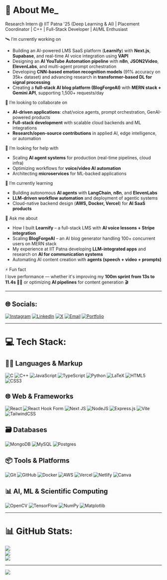 # 💫 About Me_

Research Intern @ IIT Patna '25 (Deep Learning & AI) | Placement Coordinator | C++ | Full-Stack Developer | AI/ML Enthusiast  

🛰 I’m currently working on  
- Building an AI-powered LMS SaaS platform (**Learnify**) with **Next.js**, **Supabase**, and real-time AI voice integration using **VAPI**  
- Designing an **AI YouTube Automation pipeline** with **n8n**, **JSON2Video**, **ElevenLabs**, and multi-agent prompt orchestration  
- Developing **CNN-based emotion recognition models** (91% accuracy on 35k+ dataset) and advancing research in **transformer-based DL for signal processing**  
- Creating a **full-stack AI blog platform (BlogForgeAI)** with **MERN stack + Gemini API**, supporting 1,500+ requests/day  

🤝 I’m looking to collaborate on  
- **AI-driven applications**: chat/voice agents, prompt orchestration, GenAI-powered products  
- **Full-stack development** with scalable cloud backends and ML integrations  
- **Research/open-source contributions** in applied AI, edge intelligence, or automation  

🤲 I’m looking for help with  
- Scaling **AI agent systems** for production (real-time pipelines, cloud infra)  
- Optimizing workflows for **voice/video AI automation**  
- Architecting **microservices** for ML-backed applications  

🌱 I’m currently learning  
- Building autonomous **AI agents** with **LangChain**, **n8n**, and **ElevenLabs**  
- **LLM-driven workflow automation** and deployment of agentic systems  
- Cloud-native backend design (**AWS, Docker, Vercel**) for **AI SaaS products**  

💬 Ask me about  
- How I built **Learnify** – a full-stack LMS with **AI voice lessons + Stripe integration**  
- Scaling **BlogForgeAI** – an AI blog generator handling 100+ concurrent users on MERN stack  
- My experience at IIT Patna developing **LLM-integrated apps** and research on **AI for communication systems**  
- Automating AI content creation with **agents (speech + video + prompts)**  

⚡ Fun fact  
I love performance — whether it's improving my **100m sprint from 13s to 11.4s 🏃‍♂️** or optimizing **AI pipelines** for content generation 🎬  

---

## 🌐 Socials:

[![Instagram](https://img.shields.io/badge/Instagram-%23E4405F.svg?logo=Instagram&logoColor=white)](https://www.instagram.com/_jyotiraditya_1602/) 
[![LinkedIn](https://img.shields.io/badge/LinkedIn-%230077B5.svg?logo=linkedin&logoColor=white)](https://linkedin.com/in/jyotiraditya-tiwary-16jt) 
[![X](https://img.shields.io/badge/X-black.svg?logo=X&logoColor=white)](https://x.com/Jyotir_1602) 
[![Email](https://img.shields.io/badge/Email-D14836?logo=gmail&logoColor=white)](mailto:tiwaryjyotiraditya365@gmail.com) 
[![Portfolio](https://img.shields.io/badge/Portfolio-Visit-blueviolet?style=flat&logo=vercel&logoColor=white)](https://portfolio-seven-flax-38.vercel.app/)


---

# 💻 Tech Stack:

## 👨‍💻 Languages & Markup
![C](https://img.shields.io/badge/c-%2300599C.svg?style=for-the-badge&logo=c&logoColor=white)
![C++](https://img.shields.io/badge/c++-%2300599C.svg?style=for-the-badge&logo=c%2B%2B&logoColor=white)
![JavaScript](https://img.shields.io/badge/javascript-%23323330.svg?style=for-the-badge&logo=javascript&logoColor=%23F7DF1E)
![TypeScript](https://img.shields.io/badge/typescript-%23007ACC.svg?style=for-the-badge&logo=typescript&logoColor=white)
![Python](https://img.shields.io/badge/python-3670A0?style=for-the-badge&logo=python&logoColor=ffdd54)
![LaTeX](https://img.shields.io/badge/latex-%23008080.svg?style=for-the-badge&logo=latex&logoColor=white)
![HTML5](https://img.shields.io/badge/html5-%23E34F26.svg?style=for-the-badge&logo=html5&logoColor=white)
![CSS3](https://img.shields.io/badge/css3-%231572B6.svg?style=for-the-badge&logo=css3&logoColor=white)

## 🌐 Web & Frameworks
![React](https://img.shields.io/badge/react-%2320232a.svg?style=for-the-badge&logo=react&logoColor=%2361DAFB)
![React Hook Form](https://img.shields.io/badge/React%20Hook%20Form-%23EC5990.svg?style=for-the-badge&logo=reacthookform&logoColor=white)
![Next JS](https://img.shields.io/badge/Next-black?style=for-the-badge&logo=next.js&logoColor=white)
![NodeJS](https://img.shields.io/badge/node.js-6DA55F?style=for-the-badge&logo=node.js&logoColor=white)
![Express.js](https://img.shields.io/badge/express.js-%23404d59.svg?style=for-the-badge&logo=express&logoColor=%2361DAFB)
![Vite](https://img.shields.io/badge/vite-%23646CFF.svg?style=for-the-badge&logo=vite&logoColor=white)
![TailwindCSS](https://img.shields.io/badge/tailwindcss-%2338B2AC.svg?style=for-the-badge&logo=tailwind-css&logoColor=white)

## 🗃️ Databases
![MongoDB](https://img.shields.io/badge/MongoDB-%234ea94b.svg?style=for-the-badge&logo=mongodb&logoColor=white)
![MySQL](https://img.shields.io/badge/mysql-4479A1.svg?style=for-the-badge&logo=mysql&logoColor=white)
![Postgres](https://img.shields.io/badge/postgres-%23316192.svg?style=for-the-badge&logo=postgresql&logoColor=white)

## 📦 Tools & Platforms
![Git](https://img.shields.io/badge/git-%23F05033.svg?style=for-the-badge&logo=git&logoColor=white)
![GitHub](https://img.shields.io/badge/github-%23121011.svg?style=for-the-badge&logo=github&logoColor=white)
![Docker](https://img.shields.io/badge/docker-%230db7ed.svg?style=for-the-badge&logo=docker&logoColor=white)
![AWS](https://img.shields.io/badge/AWS-%23FF9900.svg?style=for-the-badge&logo=amazon-aws&logoColor=white)
![Vercel](https://img.shields.io/badge/vercel-%23000000.svg?style=for-the-badge&logo=vercel&logoColor=white)
![Netlify](https://img.shields.io/badge/netlify-%23000000.svg?style=for-the-badge&logo=netlify&logoColor=#00C7B7)
![Canva](https://img.shields.io/badge/Canva-%2300C4CC.svg?style=for-the-badge&logo=Canva&logoColor=white)

## 📊 AI, ML & Scientific Computing
![OpenCV](https://img.shields.io/badge/opencv-%23white.svg?style=for-the-badge&logo=opencv&logoColor=white)
![TensorFlow](https://img.shields.io/badge/TensorFlow-%23FF6F00.svg?style=for-the-badge&logo=TensorFlow&logoColor=white)
![NumPy](https://img.shields.io/badge/numpy-%23013243.svg?style=for-the-badge&logo=numpy&logoColor=white)
![Matplotlib](https://img.shields.io/badge/Matplotlib-%23ffffff.svg?style=for-the-badge&logo=Matplotlib&logoColor=black)

---

# 📊 GitHub Stats:
![](https://github-readme-stats.vercel.app/api?username=Vasper16&theme=dark&hide_border=false&include_all_commits=true&count_private=true)<br/>
![](https://nirzak-streak-stats.vercel.app/?user=Vasper16&theme=dark&hide_border=false)<br/>
![](https://github-readme-stats.vercel.app/api/top-langs/?username=Vasper16&theme=dark&hide_border=false&include_all_commits=true&count_private=true&layout=compact)

---
[![](https://visitcount.itsvg.in/api?id=Vasper16&icon=0&color=0)](https://visitcount.itsvg.in)

<!-- Proudly created with GPRM ( https://gprm.itsvg.in ) -->
